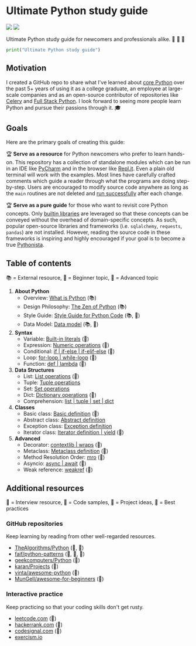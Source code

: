 # Ultimate Python study guide

![](https://img.shields.io/circleci/build/github/huangsam/ultimate-python)
![](https://img.shields.io/github/license/huangsam/ultimate-python)

Ultimate Python study guide for newcomers and professionals alike. :snake: :snake: :snake:

```python
print("Ultimate Python study guide")
```

## Motivation

I created a GitHub repo to share what I've learned about [core Python](https://www.python.org/)
over the past 5+ years of using it as a college graduate, an employee at
large-scale companies and as an open-source contributor of repositories like
[Celery](https://github.com/celery/celery) and
[Full Stack Python](https://github.com/mattmakai/fullstackpython.com).
I look forward to seeing more people learn Python and pursue their passions
through it. :mortar_board:

## Goals

Here are the primary goals of creating this guide:

:trophy: **Serve as a resource** for Python newcomers who prefer to learn hands-on.
This repository has a collection of standalone modules which can be run in an IDE
like [PyCharm](https://www.jetbrains.com/pycharm/) and in the browser like
[Repl.it](https://repl.it/languages/python3). Even a plain old terminal will work
with the examples. Most lines have carefully crafted comments which guide a reader
through what the programs are doing step-by-step. Users are encouraged to modify
source code anywhere as long as the `main` routines are not deleted and
[run successfully](runner.py) after each change.

:trophy: **Serve as a pure guide** for those who want to revisit core Python concepts.
Only [builtin libraries](https://docs.python.org/3/library/) are leveraged so that
these concepts can be conveyed without the overhead of domain-specific concepts. As
such, popular open-source libraries and frameworks (i.e. `sqlalchemy`, `requests`,
`pandas`) are not installed. However, reading the source code in these frameworks is
inspiring and highly encouraged if your goal is to become a true
[Pythonista](https://www.urbandictionary.com/define.php?term=pythonista).

## Table of contents

:books: = External resource,
:cake: = Beginner topic,
:exploding_head: = Advanced topic

1. **About Python**
    - Overview: [What is Python](https://github.com/trekhleb/learn-python/blob/master/src/getting_started/what_is_python.md) (:books:)
    - Design Philosophy: [The Zen of Python](https://www.python.org/dev/peps/pep-0020/) (:books:)
    - Style Guide: [Style Guide for Python Code](https://www.python.org/dev/peps/pep-0008/) (:books:, :exploding_head:)
    - Data Model: [Data model](https://docs.python.org/3/reference/datamodel.html) (:books:, :exploding_head:)
2. **Syntax**
    - Variable: [Built-in literals](ultimatepython/syntax/variable.py) (:cake:)
    - Expression: [Numeric operations](ultimatepython/syntax/expression.py) (:cake:)
    - Conditional: [if | if-else | if-elif-else](ultimatepython/syntax/conditional.py) (:cake:)
    - Loop: [for-loop | while-loop](ultimatepython/syntax/loop.py) (:cake:)
    - Function: [def | lambda](ultimatepython/syntax/function.py) (:cake:)
3. **Data Structures**
    - List: [List operations](ultimatepython/data_structures/list.py) (:cake:)
    - Tuple: [Tuple operations](ultimatepython/data_structures/tuple.py)
    - Set: [Set operations](ultimatepython/data_structures/set.py)
    - Dict: [Dictionary operations](ultimatepython/data_structures/dict.py) (:cake:)
    - Comprehension: [list | tuple | set | dict](ultimatepython/data_structures/comprehension.py)
4. **Classes**
    - Basic class: [Basic definition](ultimatepython/classes/basic_class.py) (:cake:)
    - Abstract class: [Abstract definition](ultimatepython/classes/abstract_class.py)
    - Exception class: [Exception definition](ultimatepython/classes/exception_class.py)
    - Iterator class: [Iterator definition | yield](ultimatepython/classes/iterator_class.py) (:exploding_head:)
5. **Advanced**
    - Decorator: [contextlib | wraps](ultimatepython/advanced/decorator.py) (:exploding_head:)
    - Metaclass: [Metaclass definition](ultimatepython/advanced/meta_class.py) (:exploding_head:)
    - Method Resolution Order: [mro](ultimatepython/advanced/mro.py) (:exploding_head:)
    - Asyncio: [async | await](ultimatepython/advanced/async.py) (:exploding_head:)
    - Weak reference: [weakref](ultimatepython/advanced/weak_ref.py) (:exploding_head:)

## Additional resources

:necktie: = Interview resource,
:test_tube: = Code samples,
:brain: = Project ideas,
:book: = Best practices

### GitHub repositories

Keep learning by reading from other well-regarded resources.

- [TheAlgorithms/Python](https://github.com/TheAlgorithms/Python) (:necktie:, :test_tube:)
- [faif/python-patterns](https://github.com/faif/python-patterns) (:necktie:, :test_tube:, :book:)
- [geekcomputers/Python](https://github.com/geekcomputers/Python) (:test_tube:)
- [karan/Projects](https://github.com/karan/Projects) (:brain:)
- [vinta/awesome-python](https://github.com/vinta/awesome-python) (:brain:)
- [MunGell/awesome-for-beginners](https://github.com/MunGell/awesome-for-beginners) (:brain:)

### Interactive practice

Keep practicing so that your coding skills don't get rusty.

- [leetcode.com](https://leetcode.com/) (:necktie:)
- [hackerrank.com](https://www.hackerrank.com/) (:necktie:)
- [codesignal.com](https://codesignal.com/) (:necktie:)
- [exercism.io](https://exercism.io/)
